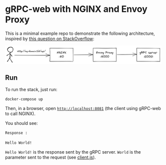 # gRPC-web with NGINX and Envoy Proxy

This is a minimal example repo to demonstrate the following architecture, inspired by [this question on StackOverflow](https://stackoverflow.com/questions/71425098/connect-nginx-proxy-to-envoy-for-grpc-web):

![](./architecture.png)

## Run

To run the stack, just run:

```
docker-compose up
```

Then, in a browser, open [`http://localhost:8081`](http://localhost:8081) (the client using gRPC-web to call NGINX).

You should see:

```
Response :

Hello World!
```

`Hello World!` is the response sent by the gRPC server. `World` is the parameter sent to the request (see [client.js](./client.js)).
